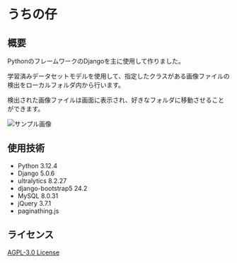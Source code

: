 # うちの仔

## 概要
PythonのフレームワークのDjangoを主に使用して作りました。

学習済みデータセットモデルを使用して、指定したクラスがある画像ファイルの検出をローカルフォルダ内から行います。

検出された画像ファイルは画面に表示され、好きなフォルダに移動させることができます。

![サンプル画像](https://github.com/user-attachments/assets/d3f422a4-d87b-42aa-b000-9d24ce21441d)

## 使用技術
- Python 3.12.4
- Django 5.0.6
- ultralytics 8.2.27
- django-bootstrap5 24.2
- MySQL 8.0.31
- jQuery 3.7.1
- paginathing.js

## ライセンス
[AGPL-3.0 License](LICENSE)
